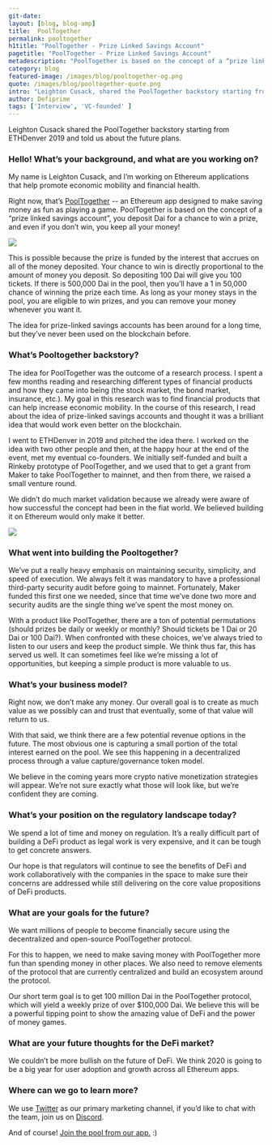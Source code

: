 ```yaml
---
git-date:
layout: [blog, blog-amp]
title:  PoolTogether
permalink: pooltogether
h1title: "PoolTogether - Prize Linked Savings Account"
pagetitle: "PoolTogether - Prize Linked Savings Account"
metadescription: "PoolTogether is based on the concept of a “prize linked savings account”, you deposit Dai for a chance to win a prize and even if you don’t win, you keep all your money!"
category: blog
featured-image: /images/blog/pooltogether-og.png
quote: /images/blog/pooltogether-quote.png
intro: "Leighton Cusack, shared the PoolTogether backstory starting from ETHDenver 2019, and told us about the future plans"
author: Defiprime
tags: ['Interview', 'VC-founded' ]
---
```

Leighton Cusack shared the PoolTogether backstory starting from ETHDenver 2019 and told us about the future plans.

### Hello! What’s your background, and what are you working on?

My name is Leighton Cusack, and I’m working on Ethereum applications that help promote economic mobility and financial health.

Right now, that’s [PoolTogether](https://app-v3.pooltogether.com/?referrer=0xebdb626c95a25f4e304336b1adcad0521a1bdca1) -- an Ethereum app designed to make saving money as fun as playing a game. PoolTogether is based on the concept of a “prize linked savings account”, you deposit Dai for a chance to win a prize, and even if you don’t win, you keep all your money!

![](images/blog/pooltogether2.png)


This is possible because the prize is funded by the interest that accrues on all of the money deposited. Your chance to win is directly proportional to the amount of money you deposit. So depositing 100 Dai will give you 100 tickets. If there is 500,000 Dai in the pool, then you’ll have a 1 in 50,000 chance of winning the prize each time. As long as your money stays in the pool, you are eligible to win prizes, and you can remove your money whenever you want it.  

The idea for prize-linked savings accounts has been around for a long time, but they’ve never been used on the blockchain before.


### What’s Pooltogether backstory?

The idea for PoolTogether was the outcome of a research process. I spent a few months reading and researching different types of financial products and how they came into being (the stock market, the bond market, insurance, etc.). My goal in this research was to find financial products that can help increase economic mobility. In the course of this research, I read about the idea of prize-linked savings accounts and thought it was a brilliant idea that would work even better on the blockchain.

I went to ETHDenver in 2019 and pitched the idea there. I worked on the idea with two other people and then, at the happy hour at the end of the event, met my eventual co-founders. We initially self-funded and built a Rinkeby prototype of PoolTogether, and we used that to get a grant from Maker to take PoolTogether to mainnet, and then from there, we raised a small venture round.

We didn’t do much market validation because we already were aware of how successful the concept had been in the fiat world. We believed building it on Ethereum would only make it better.

![](images/blog/pooltogether1.png)

### What went into building the Pooltogether?

We’ve put a really heavy emphasis on maintaining security, simplicity, and speed of execution. We always felt it was mandatory to have a professional third-party security audit before going to mainnet. Fortunately, Maker funded this first one we needed, since that time we’ve done two more and security audits are the single thing we’ve spent the most money on.

With a product like PoolTogether, there are a ton of potential permutations (should prizes be daily or weekly or monthly? Should tickets be 1 Dai or 20 Dai or 100 Dai?). When confronted with these choices, we’ve always tried to listen to our users and keep the product simple. We think thus far, this has served us well. It can sometimes feel like we’re missing a lot of opportunities, but keeping a simple product is more valuable to us.

### What’s your business model?

Right now, we don’t make any money. Our overall goal is to create as much value as we possibly can and trust that eventually, some of that value will return to us.

With that said, we think there are a few potential revenue options in the future. The most obvious one is capturing a small portion of the total interest earned on the pool. We see this happening in a decentralized process through a value capture/governance token model.

We believe in the coming years more crypto native monetization strategies will appear. We’re not sure exactly what those will look like, but we’re confident they are coming.

### What’s your position on the regulatory landscape today?

We spend a lot of time and money on regulation. It’s a really difficult part of building a DeFi product as legal work is very expensive, and it can be tough to get concrete answers.

Our hope is that regulators will continue to see the benefits of DeFi and work collaboratively with the companies in the space to make sure their concerns are addressed while still delivering on the core value propositions of DeFi products.   

### What are your goals for the future?

We want millions of people to become financially secure using the decentralized and open-source PoolTogether protocol.

For this to happen, we need to make saving money with PoolTogether more fun than spending money in other places. We also need to remove elements of the protocol that are currently centralized and build an ecosystem around the protocol.

Our short term goal is to get 100 million Dai in the PoolTogether protocol, which will yield a weekly prize of over $100,000 Dai. We believe this will be a powerful tipping point to show the amazing value of DeFi and the power of money games.

### What are your future thoughts for the DeFi market?

We couldn’t be more bullish on the future of DeFi. We think 2020 is going to be a big year for user adoption and growth across all Ethereum apps.

### Where can we go to learn more?

We use [Twitter](https://twitter.com/PoolTogether_) as our primary marketing channel, if you’d like to chat with the team, join us on [Discord](https://discord.gg/hxPhPDW).

And of course! [Join the pool from our app.](https://app.pooltogether.com/en) :)
